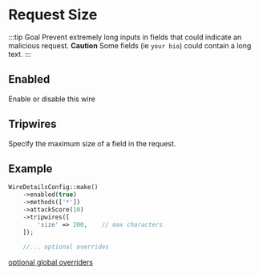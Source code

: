 # Request Size
:::tip Goal
Prevent extremely long inputs in fields that could indicate an malicious request.
**Caution** Some fields (ie ```your bio```) could contain a long text.
:::

## Enabled
Enable or disable this wire

<!--@include: ./_methods.md-->

<!--@include: ./_attackscore.md-->

## Tripwires
Specify the maximum size of a field in the request.

## Example
```php
WireDetailsConfig::make()
    ->enabled(true)
    ->methods(['*'])
    ->attackScore(10)
    ->tripwires([
        'size' => 200,    // max characters
    ]);
    
    //... optional overrides        
````

[optional global overriders](./optionals.md)
